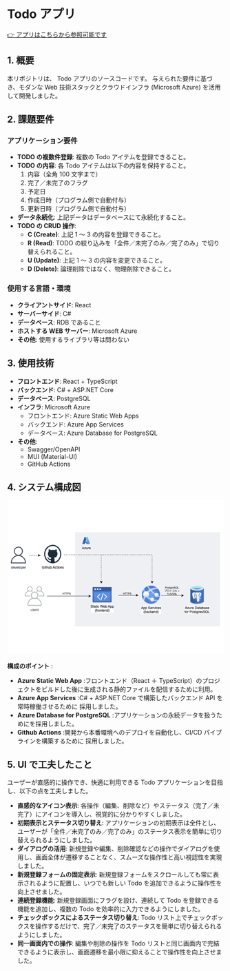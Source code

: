 # Todo アプリ

[👉 アプリはこちらから参照可能です](https://delightful-meadow-072f24a00.1.azurestaticapps.net/)

## 1. 概要

本リポジトリは、 Todo アプリのソースコードです。
与えられた要件に基づき、モダンな Web 技術スタックとクラウドインフラ (Microsoft Azure) を活用して開発しました。

## 2. 課題要件

### アプリケーション要件

- **TODO の複数件登録**: 複数の Todo アイテムを登録できること。
- **TODO の内容**: 各 Todo アイテムは以下の内容を保持すること。
  1.  内容（全角 100 文字まで）
  2.  完了／未完了のフラグ
  3.  予定日
  4.  作成日時（プログラム側で自動付与）
  5.  更新日時（プログラム側で自動付与）
- **データ永続化**: 上記データはデータベースにて永続化すること。
- **TODO の CRUD 操作**:
  - **C (Create)**: 上記 1 ～ 3 の内容を登録できること。
  - **R (Read)**: TODO の絞り込みを「全件／未完了のみ／完了のみ」で切り替えられること。
  - **U (Update)**: 上記 1 ～ 3 の内容を変更できること。
  - **D (Delete)**: 論理削除ではなく、物理削除できること。

### 使用する言語・環境

- **クライアントサイド**: React
- **サーバーサイド**: C#
- **データベース**: RDB であること
- **ホストする WEB サーバー**: Microsoft Azure
- **その他**: 使用するライブラリ等は問わない

## 3. 使用技術

- **フロントエンド**: React + TypeScript
- **バックエンド**: C# + ASP.NET Core
- **データベース**: PostgreSQL
- **インフラ**: Microsoft Azure
  - フロントエンド: Azure Static Web Apps
  - バックエンド: Azure App Services
  - データベース: Azure Database for PostgreSQL
- **その他**:
  - Swagger/OpenAPI
  - MUI (Material-UI)
  - GitHub Actions

## 4. システム構成図

<img src="assets/todo_app_system_structure.png">

<br/>

**構成のポイント** :

- **Azure Static Web App** :フロントエンド（React ＋ TypeScript）のプロジェクトをビルドした後に生成される静的ファイルを配信するために利用。
- **Azure App Services** :C# + ASP.NET Core で構築したバックエンド API を常時稼働させるために 採用しました。
- **Azure Database for PostgreSQL** :アプリケーションの永続データを扱うためにを採用しました。
- **Github Actions** :開発から本番環境へのデプロイを自動化し、CI/CD パイプラインを構築するために 採用しました。

## 5. UI で工夫したこと

ユーザーが直感的に操作でき、快適に利用できる Todo アプリケーションを目指し、以下の点を工夫しました。

- **直感的なアイコン表示**: 各操作（編集、削除など）やステータス（完了／未完了）にアイコンを導入し、視覚的に分かりやすくしました。
- **初期表示とステータス切り替え**: アプリケーションの初期表示は全件とし、ユーザーが「全件／未完了のみ／完了のみ」のステータス表示を簡単に切り替えられるようにしました。
- **ダイアログの活用**: 新規登録や編集、削除確認などの操作でダイアログを使用し、画面全体が遷移することなく、スムーズな操作性と高い視認性を実現しました。
- **新規登録フォームの固定表示**: 新規登録フォームをスクロールしても常に表示されるように配置し、いつでも新しい Todo を追加できるように操作性を向上させました。
- **連続登録機能**: 新規登録画面にフラグを設け、連続して Todo を登録できる機能を追加し、複数の Todo を効率的に入力できるようにしました。
- **チェックボックスによるステータス切り替え**: Todo リスト上でチェックボックスを操作するだけで、完了／未完了のステータスを簡単に切り替えられるようにしました。
- **同一画面内での操作**: 編集や削除の操作を Todo リストと同じ画面内で完結できるように表示し、画面遷移を最小限に抑えることで操作性を向上させました。
